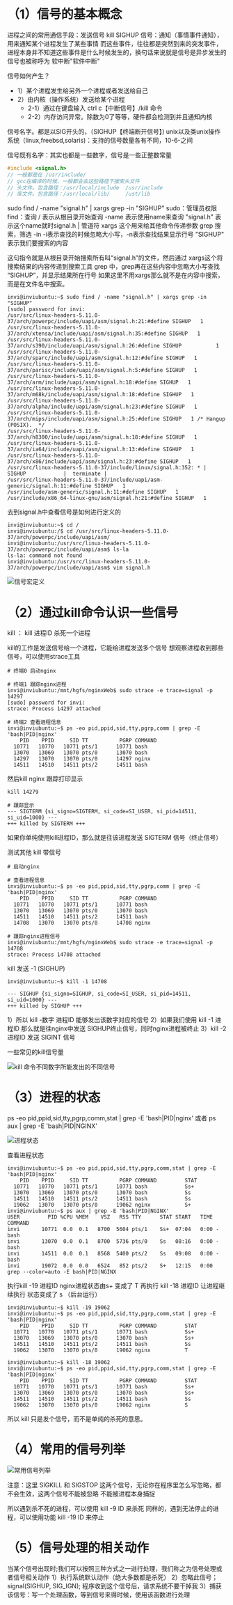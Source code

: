# （1）信号的基本概念

进程之间的常用通信手段：发送信号 kill
SIGHUP
信号：通知（事情事件通知），用来通知某个进程发生了某些事情
而这些事件，往往都是突然到来的突发事件，进程本身并不知道这些事件是什么时候发生的，换句话来说就是信号是异步发生的
信号也被称呼为 软中断"软件中断"

信号如何产生？

* 1）某个进程发生给另外一个进程或者发送给自己
* 2）由内核（操作系统）发送给某个进程
  * 2-1）通过在键盘输入 ctrl c【中断信号】/kill 命令
  * 2-2）内存访问异常。除数为0了等等，硬件都会检测到并且通知内核

信号名字。都是以SIG开头的，（SIGHUP【终端断开信号】)
unix以及类unix操作系统（linux,freebsd,solaris)：支持的信号数量各有不同，10-6-之间

信号既有名字：其实也都是一些数字，信号是一些正整数常量

```c
#include <signal.h>
// 一般都是在 /usr/include/
// gcc在编译的时候，一般都会去这些路径下搜索头文件
// 头文件。包含路径：/usr/local/include  /usr/include
// 库文件。包含路径：/usr/local/lib/     /ust/lib
```

sudo find / -name "signal.h" | xargs grep -in "SIGHUP"
sudo：管理员权限
find：查询
/ 表示从根目录开始查询
-name 表示使用name来查询
"signal.h" 表示这个name就时signal.h
| 管道符
xargs 这个用来给其他命令传递参数
grep 搜索，筛选
-in -i表示查找的时候忽略大小写，-n表示查找结果显示行号
"SIGHUP" 表示我们要搜索的内容

这句指令就是从根目录开始搜索所有叫“signal.h”的文件，然后通过 xargs这个将搜索结果的内容传递到搜索工具 grep 中，grep再在这些内容中忽略大小写查找 “SIGHUP”，并显示结果所在行号
如果这里不用xargs那么就不是在内容中搜索，而是在文件名中搜索。

```shell
invi@inviubuntu:~$ sudo find / -name "signal.h" | xargs grep -in "SIGHUP"
[sudo] password for invi: 
/usr/src/linux-headers-5.11.0-37/arch/powerpc/include/uapi/asm/signal.h:21:#define SIGHUP   1
/usr/src/linux-headers-5.11.0-37/arch/xtensa/include/uapi/asm/signal.h:35:#define SIGHUP   1
/usr/src/linux-headers-5.11.0-37/arch/s390/include/uapi/asm/signal.h:26:#define SIGHUP           1
/usr/src/linux-headers-5.11.0-37/arch/sparc/include/uapi/asm/signal.h:12:#define SIGHUP   1
/usr/src/linux-headers-5.11.0-37/arch/parisc/include/uapi/asm/signal.h:5:#define SIGHUP   1
/usr/src/linux-headers-5.11.0-37/arch/arm/include/uapi/asm/signal.h:18:#define SIGHUP   1
/usr/src/linux-headers-5.11.0-37/arch/m68k/include/uapi/asm/signal.h:18:#define SIGHUP   1
/usr/src/linux-headers-5.11.0-37/arch/alpha/include/uapi/asm/signal.h:23:#define SIGHUP   1
/usr/src/linux-headers-5.11.0-37/arch/mips/include/uapi/asm/signal.h:25:#define SIGHUP   1 /* Hangup (POSIX).  */
/usr/src/linux-headers-5.11.0-37/arch/h8300/include/uapi/asm/signal.h:18:#define SIGHUP   1
/usr/src/linux-headers-5.11.0-37/arch/ia64/include/uapi/asm/signal.h:13:#define SIGHUP   1
/usr/src/linux-headers-5.11.0-37/arch/x86/include/uapi/asm/signal.h:23:#define SIGHUP   1
/usr/src/linux-headers-5.11.0-37/include/linux/signal.h:352: * |  SIGHUP            |  terminate |
/usr/src/linux-headers-5.11.0-37/include/uapi/asm-generic/signal.h:11:#define SIGHUP   1
/usr/include/asm-generic/signal.h:11:#define SIGHUP   1
/usr/include/x86_64-linux-gnu/asm/signal.h:21:#define SIGHUP   1

```

去到signal.h中查看信号是如何进行定义的

```shell
invi@inviubuntu:~$ cd /
invi@inviubuntu:/$ cd /usr/src/linux-headers-5.11.0-37/arch/powerpc/include/uapi/asm/
invi@inviubuntu:/usr/src/linux-headers-5.11.0-37/arch/powerpc/include/uapi/asm$ ls-la
ls-la: command not found
invi@inviubuntu:/usr/src/linux-headers-5.11.0-37/arch/powerpc/include/uapi/asm$ vim signal.h 
```

![信号宏定义](../img/3-3-1.png)

# （2）通过kill命令认识一些信号

kill ： kill 进程ID  杀死一个进程

kill的工作是发送信号给一个进程，它能给进程发送多个信号
想观察进程收到那些信号，可以使用strace工具

```shell
# 终端0 启动nginx

# 终端1 跟踪nginx进程
invi@inviubuntu:/mnt/hgfs/nginxWeb$ sudo strace -e trace=signal -p 14297
[sudo] password for invi: 
strace: Process 14297 attached

# 终端2 查看进程信息
invi@inviubuntu:~$ ps -eo pid,ppid,sid,tty,pgrp,comm | grep -E 'bash|PID|nginx'
    PID    PPID     SID TT          PGRP COMMAND
  10771   10770   10771 pts/1      10771 bash
  13070   13069   13070 pts/0      13070 bash
  14297   13070   13070 pts/0      14297 nginx
  14511   14510   14511 pts/2      14511 bash

```

然后kill nginx
跟踪打印显示

```shell
kill 14279

# 跟踪显示
--- SIGTERM {si_signo=SIGTERM, si_code=SI_USER, si_pid=14511, si_uid=1000} ---
+++ killed by SIGTERM +++

```

如果你单纯使用kill进程ID，那么就是往该进程发送 SIGTERM 信号（终止信号）

测试其他 kill 带信号

```shell
# 启动nginx

# 查看进程信息
invi@inviubuntu:~$ ps -eo pid,ppid,sid,tty,pgrp,comm | grep -E 'bash|PID|nginx'
    PID    PPID     SID TT          PGRP COMMAND
  10771   10770   10771 pts/1      10771 bash
  13070   13069   13070 pts/0      13070 bash
  14511   14510   14511 pts/2      14511 bash
  14708   13070   13070 pts/0      14708 nginx

# 跟踪nginx进程信号
invi@inviubuntu:/mnt/hgfs/nginxWeb$ sudo strace -e trace=signal -p 14708
strace: Process 14708 attached

```

kill 发送 -1 (SIGHUP)

```shell
invi@inviubuntu:~$ kill -1 14708

--- SIGHUP {si_signo=SIGHUP, si_code=SI_USER, si_pid=14511, si_uid=1000} ---
+++ killed by SIGHUP +++

```

1）所以 kill -数字 进程ID 能够发出该数字对应的信号
2）如果我们使用 kill -1 进程ID 那么就是往nginx中发送 SIGHUP终止信号，同时nginx进程被终止
3）kill -2 进程ID 发送 SIGINT 信号

一些常见的kill信号量

![kill 命令不同数字所能发出的不同信号](../img/3-3-2.png)

# （3）进程的状态

ps -eo pid,ppid,sid,tty,pgrp,comm,stat | grep -E 'bash|PID|nginx'
或者
ps aux | grep -E 'bash|PID|NGINX'

![进程状态](../img/3-3-3.png)

查看进程状态

```shell
invi@inviubuntu:~$ ps -eo pid,ppid,sid,tty,pgrp,comm,stat | grep -E 'bash|PID|nginx'
    PID    PPID     SID TT          PGRP COMMAND         STAT
  10771   10770   10771 pts/1      10771 bash            Ss+
  13070   13069   13070 pts/0      13070 bash            Ss
  14511   14510   14511 pts/2      14511 bash            Ss
  19062   13070   13070 pts/0      19062 nginx           S+
invi@inviubuntu:~$ ps aux | grep -E 'bash|PID|NGINX'
USER         PID %CPU %MEM    VSZ   RSS TTY      STAT START   TIME COMMAND
invi       10771  0.0  0.1   8700  5604 pts/1    Ss+  07:04   0:00 -bash
invi       13070  0.0  0.1   8700  5736 pts/0    Ss   08:16   0:00 -bash
invi       14511  0.0  0.1   8568  5400 pts/2    Ss   09:08   0:00 -bash
invi       19072  0.0  0.0   6524   852 pts/2    S+   12:15   0:00 grep --color=auto -E bash|PID|NGINX

```

执行kill -19 进程ID
nginx进程状态由s+ 变成了 T
再执行 kill -18 进程ID
让进程继续执行
状态变成了 s （后台运行）

```shell
invi@inviubuntu:~$ kill -19 19062
invi@inviubuntu:~$ ps -eo pid,ppid,sid,tty,pgrp,comm,stat | grep -E 'bash|PID|nginx'
    PID    PPID     SID TT          PGRP COMMAND         STAT
  10771   10770   10771 pts/1      10771 bash            Ss+
  13070   13069   13070 pts/0      13070 bash            Ss+
  14511   14510   14511 pts/2      14511 bash            Ss
  19062   13070   13070 pts/0      19062 nginx           T

invi@inviubuntu:~$ kill -18 19062
invi@inviubuntu:~$ ps -eo pid,ppid,sid,tty,pgrp,comm,stat | grep -E 'bash|PID|nginx'
    PID    PPID     SID TT          PGRP COMMAND         STAT
  10771   10770   10771 pts/1      10771 bash            Ss+
  13070   13069   13070 pts/0      13070 bash            Ss+
  14511   14510   14511 pts/2      14511 bash            Ss
  19062   13070   13070 pts/0      19062 nginx           S

```

所以 kill 只是发个信号，而不是单纯的杀死的意思。

# （4）常用的信号列举

![常用信号列举](../img/3-3-4.png)

注意：这里 SIGKILL 和 SIGSTOP 这两个信号，无论你在程序里怎么写忽略，都不会生效，这两个信号不能被忽略
不能被进程本身捕捉

所以遇到杀不死的进程，可以使用 kill -9 ID 来杀死
同样的，遇到无法停止的进程，可以使用功能 kill -19 ID 来停止

# （5）信号处理的相关动作

当某个信号出现时;我们可以按照三种方式之一进行处理，我们称之为信号处理或者信号相关动作
1）执行系统默认动作（绝大多数都是杀死）
2）忽略此信号； signal(SIGHUP, SIG_IGN); 程序收到这个信号后，请求系统不要干掉我
3）捕获该信号：写一个处理函数，等到信号来得时候，使用该函数进行处理
